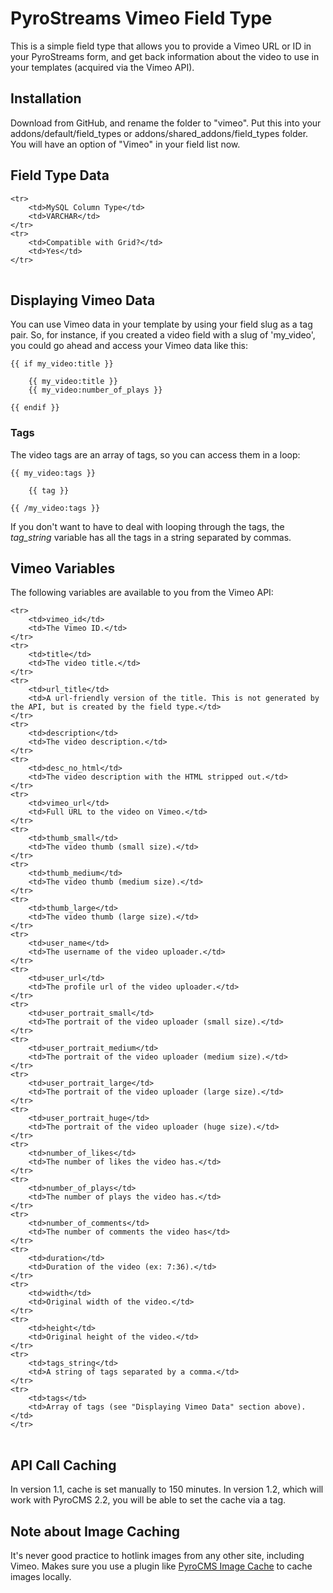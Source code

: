 # PyroStreams Vimeo Field Type

This is a simple field type that allows you to provide a Vimeo URL or ID in your PyroStreams form, and get back information about the video to use in your templates (acquired via the Vimeo API).

## Installation

Download from GitHub, and rename the folder to "vimeo". Put this into your addons/default/field\_types or addons/shared\_addons/field\_types folder. You will have an option of "Vimeo" in your field list now.

## Field Type Data

<table>

	<tr>
		<td>MySQL Column Type</td>
		<td>VARCHAR</td>
	</tr>
	<tr>
		<td>Compatible with Grid?</td>
		<td>Yes</td>
	</tr>

</table>

## Displaying Vimeo Data

You can use Vimeo data in your template by using your field slug as a tag pair. So, for instance, if you created a video field with a slug of 'my_video', you could go ahead and access your Vimeo data like this:

	{{ if my_video:title }}

		{{ my_video:title }}
		{{ my_video:number_of_plays }}

	{{ endif }}

### Tags

The video tags are an array of tags, so you can access them in a loop:

	{{ my_video:tags }}

		{{ tag }}

	{{ /my_video:tags }}

If you don't want to have to deal with looping through the tags, the *tag\_string* variable has all the tags in a string separated by commas.

## Vimeo Variables

The following variables are available to you from the Vimeo API:

<table>

	<tr>
		<td>vimeo_id</td>
		<td>The Vimeo ID.</td>
	</tr>
	<tr>
		<td>title</td>
		<td>The video title.</td>
	</tr>
	<tr>
		<td>url_title</td>
		<td>A url-friendly version of the title. This is not generated by the API, but is created by the field type.</td>
	</tr>
	<tr>
		<td>description</td>
		<td>The video description.</td>
	</tr>
	<tr>
		<td>desc_no_html</td>
		<td>The video description with the HTML stripped out.</td>
	</tr>
	<tr>
		<td>vimeo_url</td>
		<td>Full URL to the video on Vimeo.</td>
	</tr>
	<tr>
		<td>thumb_small</td>
		<td>The video thumb (small size).</td>
	</tr>
	<tr>
		<td>thumb_medium</td>
		<td>The video thumb (medium size).</td>
	</tr>
	<tr>
		<td>thumb_large</td>
		<td>The video thumb (large size).</td>
	</tr>
	<tr>
		<td>user_name</td>
		<td>The username of the video uploader.</td>
	</tr>
	<tr>
		<td>user_url</td>
		<td>The profile url of the video uploader.</td>
	</tr>
	<tr>
		<td>user_portrait_small</td>
		<td>The portrait of the video uploader (small size).</td>
	</tr>
	<tr>
		<td>user_portrait_medium</td>
		<td>The portrait of the video uploader (medium size).</td>
	</tr>
	<tr>
		<td>user_portrait_large</td>
		<td>The portrait of the video uploader (large size).</td>
	</tr>
	<tr>
		<td>user_portrait_huge</td>
		<td>The portrait of the video uploader (huge size).</td>
	</tr>
	<tr>
		<td>number_of_likes</td>
		<td>The number of likes the video has.</td>
	</tr>
	<tr>
		<td>number_of_plays</td>
		<td>The number of plays the video has.</td>
	</tr>
	<tr>
		<td>number_of_comments</td>
		<td>The number of comments the video has</td>
	</tr>
	<tr>
		<td>duration</td>
		<td>Duration of the video (ex: 7:36).</td>
	</tr>
	<tr>
		<td>width</td>
		<td>Original width of the video.</td>
	</tr>
	<tr>
		<td>height</td>
		<td>Original height of the video.</td>
	</tr>	
	<tr>
		<td>tags_string</td>
		<td>A string of tags separated by a comma.</td>
	</tr>
	<tr>
		<td>tags</td>
		<td>Array of tags (see "Displaying Vimeo Data" section above).</td>
	</tr>

</table>

## API Call Caching

In version 1.1, cache is set manually to 150 minutes. In version 1.2, which will work with PyroCMS 2.2, you will be able to set the cache via a tag.

## Note about Image Caching

It's never good practice to hotlink images from any other site, including Vimeo. Makes sure you use a plugin like [PyroCMS Image Cache](https://github.com/adamfairholm/PyroCMS-Image-Cache) to cache images locally.
